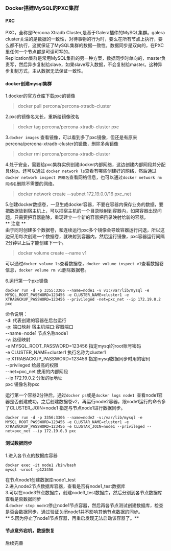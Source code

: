 ### Docker搭建MySQL的PXC集群  
#### PXC  
PXC，全称是Percona Xtradb Cluster,是基于Galera插件的MySQL集群。galera cluster关注的是数据的一致性，对待事物的行为时，要么在所有节点上执行，要么都不执行，这就保证了MySQL集群的数据一致性。数据同步是双向的，在PXC里任何一个节点都是可读可写的。      
Replication集群是常用MySQL集群的另一种方案，数据同步时单向的，master负责写，然后异步复制给slave，如果slave写入数据，不会复制给master。这种异步复制方式，主从数据无法保证一致性。     
#### docker创建mysql集群  
1.docker的官方仓库下载pxc的镜像    
> docker pull percona/percona-xtradb-cluster    

2.pxc的镜像名太长，重新给镜像改名   
> docker tag percona/percona-xtradb-cluster pxc    

3.``` docker images ``` 查看镜像，可以看到多了pxc镜像，但还是有原来percona/percona-xtradb-cluster的镜像，删除多余镜像   
> docker rmi percona/percona-xtradb-cluster     

4.处于安全，需要给pxc集群实例创建docker内部网络，这边创建内部网段并分配具体ip。还可以通过 ``` docker network ls ```查看有哪些创建好的网络，然后通过``` docker network inspect 网络名 ```查看网络信息，也可以通过``` docker network rm 网络名 ```删除不需要的网络。           
> docker network create --subnet 172.19.0.0/16 pxc_net      

5.创建docker数据卷，一旦生成docker容器，不要在容器内保存业务的数据，要把数据放到宿主机上，可以把宿主机的一个目录映射到容器内，如果容器出现问题，只需要把容器删除，重现建立一个新的容器把目录映射给新的容器。      
** 注意 **    
由于同时创建多个数据卷，和连续运行pxc多个镜像会导致容器运行闪退，所以这边采用每次创建一个数据卷，就映射到容器内，然后运行镜像，pxc容器运行间隔2分钟以上后才能创建下一个。      
> docker volume create --name v1    

可以通过``` docker volume ls ```查看数据卷，``` docker volume inspect v1 ```查看数据卷信息，``` docker volume rm v1 ```删除数据卷。       

6.运行第一个pxc镜像     
```     
docker run -d -p 3355:3306 --name=node1 -v v1:/var/lib/mysql -e MYSQL_ROOT_PASSWORD=123456 -e CLUSTER_NAME=cluster1 -e XTRABACKUP_PASSWORD=123456 --privileged -net=pxc_net --ip 172.19.0.2 pxc 
```     
命令说明：     
-d: 代表创建的容器在后台运行     
-p: 端口映射 宿主机端口:容器端口   
--name=node1 节点名称node1     
-v: 路径映射   
-e MYSQL_ROOT_PASSWORD=123456 指定mysql的root账号密码   
-e CLUSTER_NAME=cluster1 执行名称为cluster1  
-e XTRABACKUP_PASSWORD=123456 指定mysql数据同步时用的密码    
--privileged 给最高的权限    
--net=pxc_net  使用的内部网段    
--ip 172.19.0.2 分发的ip地址    
pxc 镜像名称pxc     

运行第一个容器2分钟后，通过``` docker ps ```或是```docker logs node1 ```查看node1容器是否创建成功，之后创建数据卷v2，再运行node2容器，跟node1运行的命令多了CLUSTER_JOIN=node1 指定与节点node1进行数据同步。     
```   
docker run -d -p 3356:3306 --name=node2 -v:/var/lib/mysql -e MYSQL_ROOT_PASSWORD=123456 -e CLUSTAR_NAME=cluster1 -e XTRABACKUP_PASSWORD=123456 -e CLUSTAR_JOIN=node1 --privileged --net=pxc_net --ip 172.19.0.3 pxc
```   

#### 测试数据同步     
1.进入各节点的数据库容器    
```    
docker exec -it node1 /bin/bash
mysql -uroot -p123456   
```   
在节点node1创建数据库node1_test      
2.进入node2节点数据库容器，查看是否有node1_test数据库     
3.可以在node3节点数据库，创建node3_test数据库，然后分别到各节点数据库查看是否数据同步      
4.``` docker stop node1 ```停止node1节点容器，然后再各节点测试创建数据库，检查是否会数据同步，通过验证关闭node1并不影响其他节点数据的同步。     
** 5.因为停止了node1节点容器，再重启发现无法启动该容器了。**      

#### 节点意外宕机，数据恢复   
后续完善    
